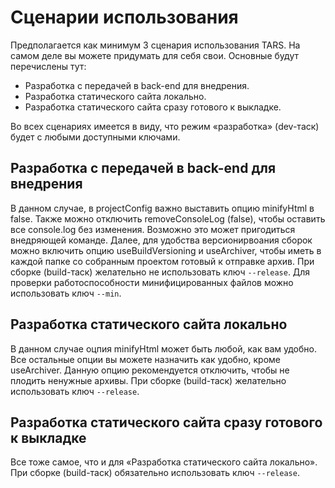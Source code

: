 Сценарии использования
======================

Предполагается как минимум 3 сценария использования TARS. На самом деле вы можете придумать для себя свои. Основные будут перечислены тут:
* Разработка с передачей в back-end для внедрения.
* Разработка статического сайта локально.
* Разработка статического сайта сразу готового к выкладке.

Во всех сценариях имеется в виду, что режим «разработка» (dev-таск) будет с любыми доступными ключами.

Разработка с передачей в back-end для внедрения
-----------------------------------------------
В данном случае, в projectConfig важно выставить опцию minifyHtml в false. Также можно отключить removeConsoleLog (false), чтобы оставить все console.log без изменения. Возможно это может пригодиться внедряющей команде.
Далее, для удобства версионирвоания сборок можно включить опцию useBuildVersioning и useArchiver, чтобы иметь в каждой папке со собранным проектом готовый к отправке архив.
При сборке (build-таск) желательно не использовать ключ `--release`.
Для проверки работоспособности минифицированных файлов можно использовать ключ `--min`. 

Разработка статического сайта локально
--------------------------------------
В данном случае оцпия minifyHtml может быть любой, как вам удобно. Все остальные опции вы можете назначить как удобно, кроме useArchiver. Данную опцию рекомендуется отключить, чтобы не плодить ненужные архивы.
При сборке (build-таск) желательно использовать ключ `--release`.

Разработка статического сайта сразу готового к выкладке
-------------------------------------------------------
Все тоже самое, что и для «Разработка статического сайта локально».
При сборке (build-таск) обязательно использовать ключ `--release`.